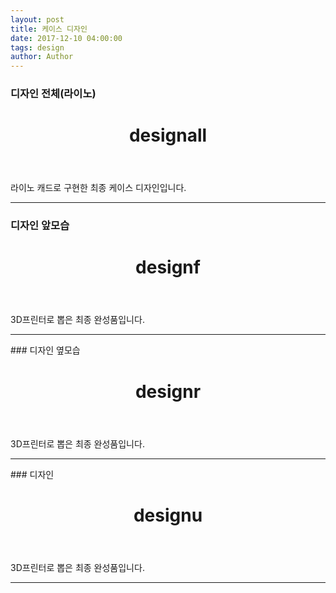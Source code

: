 ```yaml
---
layout: post
title: 케이스 디자인
date: 2017-12-10 04:00:00
tags: design
author: Author
---
```

### 디자인 전체(라이노)
<figure class="ampstart-image-with-heading m0 relative mb4">
<amp-img src="{{ site.baseurl }}assets/images/designall.jpg" width="700" height="700" layout="responsive" alt="" class="mb3"></amp-img>
<figcaption class="absolute right-0 bottom-0 left-0">
<header class="ampstart-image-heading px2 py2 line-height-4"><h1>designall</h1></header>
</figcaption>
</figure>
라이노 캐드로 구현한 최종 케이스 디자인입니다.

<hr/>

### 디자인 앞모습
<figure class="ampstart-image-with-heading m0 relative mb4">
<amp-img src="{{ site.baseurl }}assets/images/designf.jpg" width="700" height="700" layout="responsive" alt="" class="mb3"></amp-img>
<figcaption class="absolute right-0 bottom-0 left-0">
<header class="ampstart-image-heading px2 py2 line-height-4"><h1>designf</h1></header>
</figcaption>
</figure>
3D프린터로 뽑은 최종 완성품입니다.

<hr/>
### 디자인 옆모습
<figure class="ampstart-image-with-heading m0 relative mb4">
<amp-img src="{{ site.baseurl }}assets/images/designr.jpg" width="700" height="700" layout="responsive" alt="" class="mb3"></amp-img>
<figcaption class="absolute right-0 bottom-0 left-0">
<header class="ampstart-image-heading px2 py2 line-height-4"><h1>designr</h1></header>
</figcaption>
</figure>
3D프린터로 뽑은 최종 완성품입니다.

<hr/>
### 디자인 
<figure class="ampstart-image-with-heading m0 relative mb4">
<amp-img src="{{ site.baseurl }}assets/images/designu.jpg" width="700" height="700" layout="responsive" alt="" class="mb3"></amp-img>
<figcaption class="absolute right-0 bottom-0 left-0">
<header class="ampstart-image-heading px2 py2 line-height-4"><h1>designu</h1></header>
</figcaption>
</figure>
3D프린터로 뽑은 최종 완성품입니다.

<hr/>
